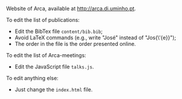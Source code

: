 Website of Arca, available at http://arca.di.uminho.pt.

To edit the list of publications:
 - Edit the BibTex file `content/bib.bib`;
 - Avoid LaTeX commands (e.g., write "José" instead of "Jos{\\'{e}}");
 - The order in the file is the order presented online.
 
To edit the list of Arca-meetings:
 - Edit the JavaScript file `talks.js`.
 
To edit anything else:
 - Just change the `index.html` file.

